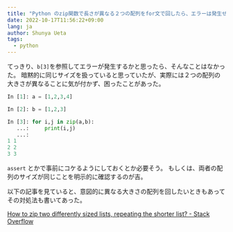 ```yaml
---
title: "Python のzip関数で長さが異なる２つの配列をfor文で回したら、エラーは発生せずに短い配列で終わる"
date: 2022-10-17T11:56:22+09:00
lang: ja
author: Shunya Ueta
tags:
  - python
---
```


てっきり、`b[3]`を参照してエラーが発生するかと思ったら、そんなことはなかった。
暗黙的に同じサイズを扱っていると思っていたが、実際には２つの配列の大きさが異なることに気が付かず、困ったことがあった。

```python
In [1]: a = [1,2,3,4]

In [2]: b = [1,2,3]

In [3]: for i,j in zip(a,b):
   ...:     print(i,j)
   ...:
1 1
2 2
3 3
```

`assert` とかで事前にコケるようにしておくとか必要そう。
もしくは、両者の配列のサイズが同じことを明示的に確認するのが吉。

以下の記事を見ていると、意図的に異なる大きさの配列を回したいときもあってその対処法も書いてあった。

[How to zip two differently sized lists, repeating the shorter list? \- Stack Overflow](https://stackoverflow.com/questions/19686533/how-to-zip-two-differently-sized-lists-repeating-the-shorter-list)
